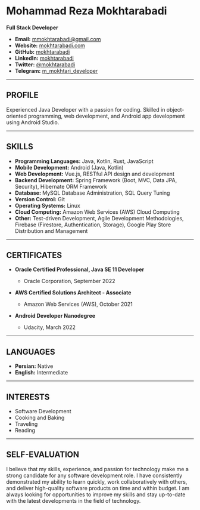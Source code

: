 # Mohammad Reza Mokhtarabadi

**Full Stack Developer**

- **Email:** mmokhtarabadi@gmail.com
- **Website:** [mokhtarabadi.com](https://mokhtarabadi.com)
- **GitHub:** [mokhtarabadi](https://github.com/mokhtarabadi)
- **LinkedIn:** [mokhtarabadi](https://linkedin.com/in/mokhtarabadi)
- **Twitter:** [@mokhtarabadi](https://twitter.com/mokhtarabadi)
- **Telegram:** [m_mokhtari_developer](https://t.me/m_mokhtari_developer)

---

## PROFILE

Experienced Java Developer with a passion for coding. Skilled in object-oriented programming, web development, and Android app development using Android Studio. 

---

## SKILLS

- **Programming Languages:** Java, Kotlin, Rust, JavaScript
- **Mobile Development:** Android (Java, Kotlin)
- **Web Development:** Vue.js, RESTful API design and development
- **Backend Development:** Spring Framework (Boot, MVC, Data JPA, Security), Hibernate ORM Framework
- **Database:** MySQL Database Administration, SQL Query Tuning
- **Version Control:** Git
- **Operating Systems:** Linux
- **Cloud Computing:** Amazon Web Services (AWS) Cloud Computing
- **Other:** Test-driven Development, Agile Development Methodologies, Firebase (Firestore, Authentication, Storage), Google Play Store Distribution and Management

---

## CERTIFICATES

- **Oracle Certified Professional, Java SE 11 Developer**
  - Oracle Corporation, September 2022

- **AWS Certified Solutions Architect - Associate**
  - Amazon Web Services (AWS), October 2021

- **Android Developer Nanodegree**
  - Udacity, March 2022

---

## LANGUAGES

- **Persian:** Native
- **English:** Intermediate

---

## INTERESTS

- Software Development
- Cooking and Baking
- Traveling
- Reading

---

## SELF-EVALUATION

I believe that my skills, experience, and passion for technology make me a strong candidate for any software development role. I have consistently demonstrated my ability to learn quickly, work collaboratively with others, and deliver high-quality software products on time and within budget. I am always looking for opportunities to improve my skills and stay up-to-date with the latest developments in the field of technology.
